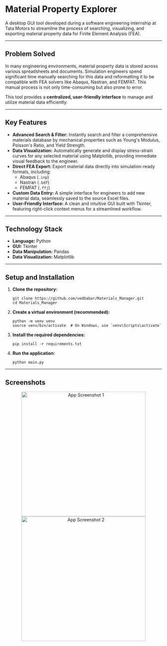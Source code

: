 # Material Property Explorer

A desktop GUI tool developed during a software engineering internship at Tata Motors to streamline the process of searching, visualizing, and exporting material property data for Finite Element Analysis (FEA).

---

## Problem Solved

<p>
In many engineering environments, material property data is stored across various spreadsheets and documents. Simulation engineers spend significant time manually searching for this data and reformatting it to be compatible with FEA solvers like Abaqus, Nastran, and FEMFAT. This manual process is not only time-consuming but also prone to error.
</p>

<p>
This tool provides a <strong>centralized, user-friendly interface</strong> to manage and utilize material data efficiently.
</p>

---

## Key Features

<ul>
  <li><strong>Advanced Search & Filter:</strong> Instantly search and filter a comprehensive materials database by mechanical properties such as Young's Modulus, Poisson's Ratio, and Yield Strength.</li>
  <li><strong>Data Visualization:</strong> Automatically generate and display stress-strain curves for any selected material using Matplotlib, providing immediate visual feedback to the engineer.</li>
  <li><strong>Direct FEA Export:</strong> Export material data directly into simulation-ready formats, including:
    <ul>
      <li>Abaqus (<code>.inp</code>)</li>
      <li>Nastran (<code>.bdf</code>)</li>
      <li>FEMFAT (<code>.ffj</code>)</li>
    </ul>
  </li>
  <li><strong>Custom Data Entry:</strong> A simple interface for engineers to add new material data, seamlessly saved to the source Excel files.</li>
  <li><strong>User-Friendly Interface:</strong> A clean and intuitive GUI built with Tkinter, featuring right-click context menus for a streamlined workflow.</li>
</ul>

---

## Technology Stack

<ul>
  <li><strong>Language:</strong> Python</li>
  <li><strong>GUI:</strong> Tkinter</li>
  <li><strong>Data Manipulation:</strong> Pandas</li>
  <li><strong>Data Visualization:</strong> Matplotlib</li>
</ul>

---

## Setup and Installation

<ol>
  <li><strong>Clone the repository:</strong>
    <pre><code>git clone https://github.com/vedbabar/Materials_Manager.git
cd Materials_Manager</code></pre>
  </li>
  <li><strong>Create a virtual environment (recommended):</strong>
    <pre><code>python -m venv venv
source venv/bin/activate  # On Windows, use `venv\Scripts\activate`</code></pre>
  </li>
  <li><strong>Install the required dependencies:</strong>
    <pre><code>pip install -r requirements.txt</code></pre>
  </li>
  <li><strong>Run the application:</strong>
    <pre><code>python main.py</code></pre>
  </li>
</ol>

---

## Screenshots

<p align="center">
  <img src="link_to_your_screenshot1.png" alt="App Screenshot 1" width="400"/>
  <img src="link_to_your_screenshot2.png" alt="App Screenshot 2" width="400"/>
</p>
